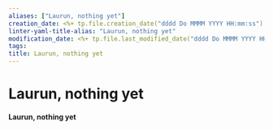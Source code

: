 ```yaml
---
aliases: ["Laurun, nothing yet"]
creation_date: <%+ tp.file.creation_date("dddd Do MMMM YYYY HH:mm:ss") %>
linter-yaml-title-alias: "Laurun, nothing yet"
modification_date: <%+ tp.file.last_modified_date("dddd Do MMMM YYYY HH:mm:ss") %>
tags: 
title: Laurun, nothing yet
---
```

# Laurun, nothing yet
#### Laurun, nothing yet